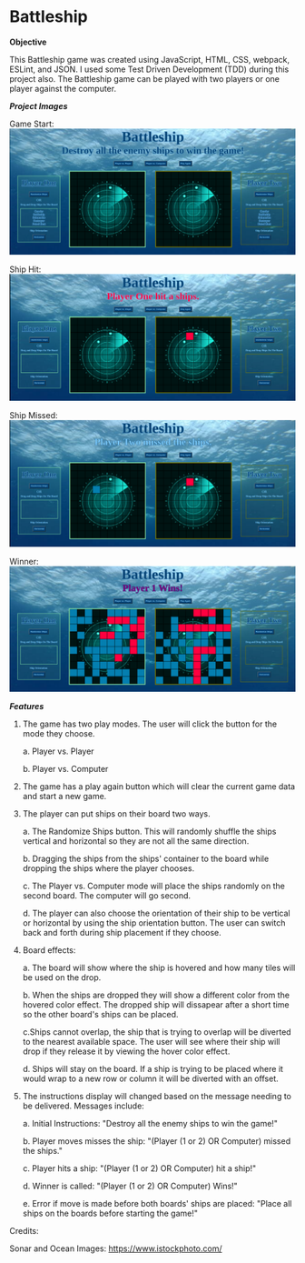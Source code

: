 # Battleship

**Objective**

This Battleship game was created using JavaScript, HTML, CSS, webpack, ESLint, and JSON. I used some Test Driven Development (TDD) during this project also. The Battleship game can be played with two players or one player against the computer.

***Project Images***

Game Start:
![](dist/images/gamestart.png)

Ship Hit:
![](dist/images/shiphit.png)

Ship Missed:
![](dist/images/shipmissed.png)

Winner:
![](dist/images/winner.png)

***Features***

1. The game has two play modes. The user will click the button for the mode they choose.

    a. Player vs. Player

    b. Player vs. Computer

2. The game has a play again button which will clear the current game data and start a new game.


3. The player can put ships on their board two ways.

    a. The Randomize Ships button. This will randomly shuffle the ships vertical and horizontal so they are not all the same direction.

    b. Dragging the ships from the ships' container to the board while dropping the ships where the player chooses.

    c. The Player vs. Computer mode will place the ships randomly on the second board. The computer will go second.

    d. The player can also choose the orientation of their ship to be vertical or horizontal by using the ship orientation button. The user can switch back and forth during ship placement if they choose.


4. Board effects:

    a. The board will show where the ship is hovered and how many tiles will be used on the drop.

    b. When the ships are dropped they will show a different color from the hovered color effect. The dropped ship will dissapear after a short time so the other board's ships can be placed.

    c.Ships cannot overlap, the ship that is trying to overlap will be diverted to the nearest available space. The user will see where their ship will drop if they release it by viewing the hover color effect.

    d. Ships will stay on the board. If a ship is trying to be placed where it would wrap to a new row or column it will be diverted with an offset.

5. The instructions display will changed based on the message needing to be delivered. Messages include:

    a. Initial Instructions: "Destroy all the enemy ships to win the game!" 

    b. Player moves misses the ship: "(Player (1 or 2) OR Computer) missed the ships."

    c. Player hits a ship: "(Player (1 or 2) OR Computer) hit a ship!"

    d. Winner is called: "(Player (1 or 2) OR Computer) Wins!"

    e. Error if move is made before both boards' ships are placed: "Place all ships on the boards before starting the game!"


Credits:

Sonar and Ocean Images: https://www.istockphoto.com/
